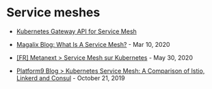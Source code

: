 # Service meshes

- [Kubernetes Gateway API for Service Mesh](https://gateway-api.sigs.k8s.io/mesh/)

- [Magalix Blog: What Is A Service Mesh?](https://www.magalix.com/blog/what-is-a-service-mesh) - Mar 10, 2020
- [[FR] Metanext > Service Mesh sur Kubernetes](https://www.metanext.com/service-mesh-sur-kubernetes/) - May 30, 2020
- [Platform9 Blog > Kubernetes Service Mesh: A Comparison of Istio, Linkerd and Consul](https://platform9.com/blog/kubernetes-service-mesh-a-comparison-of-istio-linkerd-and-consul/) - October 21, 2019
